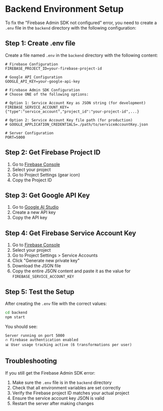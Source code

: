 # Backend Environment Setup

To fix the "Firebase Admin SDK not configured" error, you need to create a `.env` file in the `backend` directory with the following configuration:

## Step 1: Create .env file

Create a file named `.env` in the `backend` directory with the following content:

```env
# Firebase Configuration
FIREBASE_PROJECT_ID=your-firebase-project-id

# Google API Configuration
GOOGLE_API_KEY=your-google-api-key

# Firebase Admin SDK Configuration
# Choose ONE of the following options:

# Option 1: Service Account Key as JSON string (for development)
FIREBASE_SERVICE_ACCOUNT_KEY={"type":"service_account","project_id":"your-project-id",...}

# Option 2: Service Account Key file path (for production)
# GOOGLE_APPLICATION_CREDENTIALS=./path/to/serviceAccountKey.json

# Server Configuration
PORT=5000
```

## Step 2: Get Firebase Project ID

1. Go to [Firebase Console](https://console.firebase.google.com/)
2. Select your project
3. Go to Project Settings (gear icon)
4. Copy the Project ID

## Step 3: Get Google API Key

1. Go to [Google AI Studio](https://aistudio.google.com/)
2. Create a new API key
3. Copy the API key

## Step 4: Get Firebase Service Account Key

1. Go to [Firebase Console](https://console.firebase.google.com/)
2. Select your project
3. Go to Project Settings > Service Accounts
4. Click "Generate new private key"
5. Download the JSON file
6. Copy the entire JSON content and paste it as the value for `FIREBASE_SERVICE_ACCOUNT_KEY`

## Step 5: Test the Setup

After creating the `.env` file with the correct values:

```bash
cd backend
npm start
```

You should see:
```
Server running on port 5000
🔥 Firebase authentication enabled
📊 User usage tracking active (6 transformations per user)
```

## Troubleshooting

If you still get the Firebase Admin SDK error:

1. Make sure the `.env` file is in the `backend` directory
2. Check that all environment variables are set correctly
3. Verify the Firebase project ID matches your actual project
4. Ensure the service account key JSON is valid
5. Restart the server after making changes
